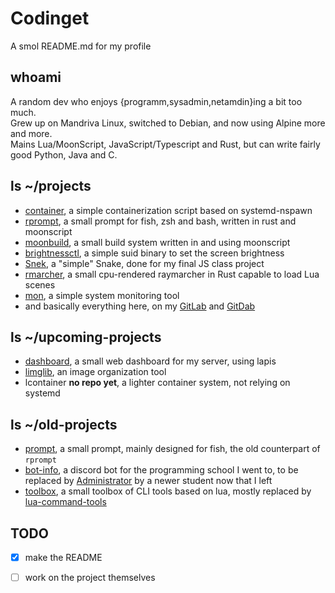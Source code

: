 # Codinget
A smol README.md for my profile

## whoami
A random dev who enjoys {programm,sysadmin,netamdin}ing a bit too much.  
Grew up on Mandriva Linux, switched to Debian, and now using Alpine more and more.  
Mains Lua/MoonScript, JavaScript/Typescript and Rust, but can write fairly good Python, Java and C.

## ls ~/projects
- [container](https://github.com/natnat-mc/container), a simple containerization script based on systemd-nspawn
- [rprompt](https://github.com/natnat-mc/rprompt), a small prompt for fish, zsh and bash, written in rust and moonscript
- [moonbuild](https://github.com/natnat-mc/moonbuild), a small build system written in and using moonscript
- [brightnessctl](https://github.com/natnat-mc/brightnessctl), a simple suid binary to set the screen brightness
- [Snek](https://gitdab.com/Codinget/Snek), a "simple" Snake, done for my final JS class project
- [rmarcher](https://github.com/natnat-mc/rmarcher), a small cpu-rendered raymarcher in Rust capable to load Lua scenes
- [mon](https://github.com/natnat-mc/mon), a simple system monitoring tool
- and basically everything here, on my [GitLab](https://gitlab.com/Codinget) and [GitDab](https://gitdab.com/Codinget)

## ls ~/upcoming-projects
- [dashboard](https://github.com/natnat-mc/dashboard), a small web dashboard for my server, using lapis
- [limglib](https://github.com/natnat-mc/limglib), an image organization tool
- lcontainer **no repo yet**, a lighter container system, not relying on systemd

## ls ~/old-projects
- [prompt](https://github.com/natnat-mc/prompt), a small prompt, mainly designed for fish, the old counterpart of `rprompt`
- [bot-info](https://github.com/natnat-mc/bot-info), a discord bot for the programming school I went to, to be replaced by [Administrator](https://github.com/flifloo/Administrator) by a newer student now that I left
- [toolbox](https://github.com/natnat-mc/toolbox), a small toolbox of CLI tools based on lua, mostly replaced by [lua-command-tools](https://github.com/stevedonovan/lua-command-tools)

## TODO
- [x] make the README
- [ ] work on the project themselves

